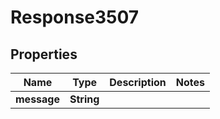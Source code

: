 
# Response3507

## Properties
Name | Type | Description | Notes
------------ | ------------- | ------------- | -------------
**message** | **String** |  | 



